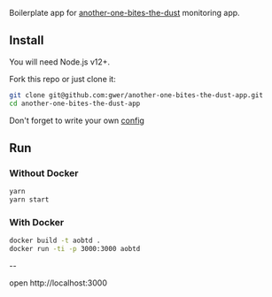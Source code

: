 Boilerplate app for [another-one-bites-the-dust](https://github.com/gwer/another-one-bites-the-dust) monitoring app.

## Install
You will need Node.js v12+.

Fork this repo or just clone it:
```sh
git clone git@github.com:gwer/another-one-bites-the-dust-app.git
cd another-one-bites-the-dust-app
```

Don't forget to write your own [config](./src/config.js)

## Run
### Without Docker
```sh
yarn
yarn start
```

### With Docker
```sh
docker build -t aobtd .
docker run -ti -p 3000:3000 aobtd
```

--

open http://localhost:3000